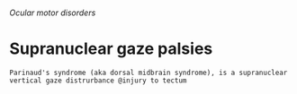 ###### Ocular motor disorders

# Supranuclear gaze palsies
    Parinaud's syndrome (aka dorsal midbrain syndrome), is a supranuclear vertical gaze distrurbance @injury to tectum

# 